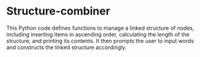 # Structure-combiner
This Python code defines functions to manage a linked structure of nodes, including inserting items in ascending order, calculating the length of the structure, and printing its contents. It then prompts the user to input words and constructs the linked structure accordingly.
